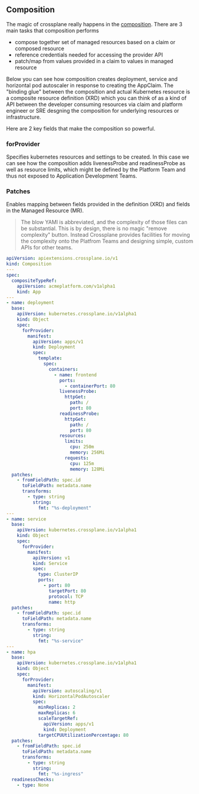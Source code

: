 ## Composition

The magic of crossplane really happens in the
[composition](https://crossplane.io/docs/v1.6/reference/composition.html). There
are 3 main tasks that composition performs

- compose together set of managed resources based on a claim or composed
  resource
- reference credentials needed for accessing the provider API
- patch/map from values provided in a claim to values in managed resource

Below you can see how composition creates deployment, service and horizontal pod
autoscaler in response to creating the AppClaim. The "binding glue" between the
composition and actual Kubernetes resource is a composite resource definition
(XRD) which you can think of as a kind of API between the developer consuming
resources via claim and platform engineer or SRE desgning the composition for
underlying resources or infrastructure.

Here are 2 key fields that make the composition so powerful.

### forProvider

Specifies kubernetes resources and settings to be created. In this case we can
see how the composition adds livenessProbe and readinessProbe as well as
resource limits, which might be defined by the Platform Team and thus not exposed
to Application Development Teams.

### Patches

Enables mapping between fields provided in the definition (XRD) and fields in
the Managed Resource (MR).

> The blow YAMl is abbreviated, and the complexity of those files can be
> substantial. This is by design, there is no magic "remove complexity" button.
> Instead Crossplane provides facilities for moving the complexity onto the
> Platfrom Teams and designing simple, custom APIs for other teams.

```yaml
apiVersion: apiextensions.crossplane.io/v1
kind: Composition
---
spec:
  compositeTypeRef:
    apiVersion: acmeplatform.com/v1alpha1
    kind: App
---
- name: deployment
  base:
    apiVersion: kubernetes.crossplane.io/v1alpha1
    kind: Object
    spec:
      forProvider:
        manifest:
          apiVersion: apps/v1
          kind: Deployment
          spec:
            template:
              spec:
                containers:
                  - name: frontend
                    ports:
                      - containerPort: 80
                    livenessProbe:
                      httpGet:
                        path: /
                        port: 80
                    readinessProbe:
                      httpGet:
                        path: /
                        port: 80
                    resources:
                      limits:
                        cpu: 250m
                        memory: 256Mi
                      requests:
                        cpu: 125m
                        memory: 128Mi
  patches:
    - fromFieldPath: spec.id
      toFieldPath: metadata.name
      transforms:
        - type: string
          string:
            fmt: "%s-deployment"
---
- name: service
  base:
    apiVersion: kubernetes.crossplane.io/v1alpha1
    kind: Object
    spec:
      forProvider:
        manifest:
          apiVersion: v1
          kind: Service
          spec:
            type: ClusterIP
            ports:
              - port: 80
                targetPort: 80
                protocol: TCP
                name: http
  patches:
    - fromFieldPath: spec.id
      toFieldPath: metadata.name
      transforms:
        - type: string
          string:
            fmt: "%s-service"
---
- name: hpa
  base:
    apiVersion: kubernetes.crossplane.io/v1alpha1
    kind: Object
    spec:
      forProvider:
        manifest:
          apiVersion: autoscaling/v1
          kind: HorizontalPodAutoscaler
          spec:
            minReplicas: 2
            maxReplicas: 6
            scaleTargetRef:
              apiVersion: apps/v1
              kind: Deployment
            targetCPUUtilizationPercentage: 80
  patches:
    - fromFieldPath: spec.id
      toFieldPath: metadata.name
      transforms:
        - type: string
          string:
            fmt: "%s-ingress"
  readinessChecks:
    - type: None
```

